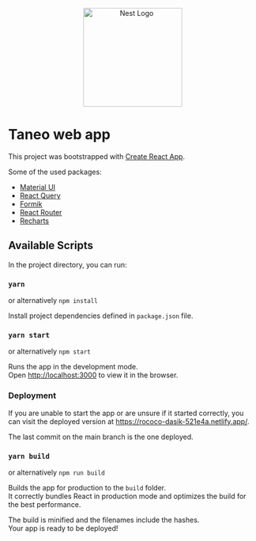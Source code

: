 <p align="center">
  <a href="https://create-react-app.dev/" target="blank"><img src="https://create-react-app.dev/img/logo.svg" width="200" alt="Nest Logo" /></a>
</p>

# Taneo web app

This project was bootstrapped with [Create React App](https://github.com/facebook/create-react-app).

Some of the used packages:

- [Material UI](https://mui.com/)
- [React Query](https://react-query.tanstack.com/)
- [Formik](https://formik.org/)
- [React Router](https://reactrouter.com/)
- [Recharts](https://recharts.org)

## Available Scripts

In the project directory, you can run:

### `yarn`

or alternatively `npm install`

Install project dependencies defined in `package.json` file.

### `yarn start`

or alternatively `npm start`

Runs the app in the development mode.\
Open [http://localhost:3000](http://localhost:3000) to view it in the browser.

### Deployment

If you are unable to start the app or are unsure if it started correctly, you can visit the deployed version at
https://rococo-dasik-521e4a.netlify.app/.

The last commit on the main branch is the one deployed.

### `yarn build`

or alternatively `npm run build`

Builds the app for production to the `build` folder.\
It correctly bundles React in production mode and optimizes the build for the best performance.

The build is minified and the filenames include the hashes.\
Your app is ready to be deployed!
